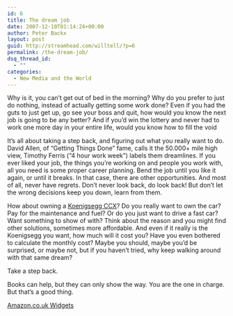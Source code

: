 ```yaml
---
id: 6
title: The dream job
date: 2007-12-10T01:14:24+00:00
author: Peter Backx
layout: post
guid: http://streamhead.com/willtell/?p=6
permalink: /the-dream-job/
dsq_thread_id:
  - ""
categories:
  - New Media and the World
---
```

Why is it, you can&#8217;t get out of bed in the morning? Why do you prefer to just do nothing, instead of actually getting some work done? Even if you had the guts to just get up, go see your boss and quit, how would you know the next job is going to be any better? And if you&#8217;d win the lottery and never had to work one more day in your entire life, would you know how to fill the void

It&#8217;s all about taking a step back, and figuring out what you really want to do. David Allen, of &#8220;Getting Things Done&#8221; fame, calls it the 50.000+ mile high view, Timothy Ferris (&#8220;4 hour work week&#8221;) labels them dreamlines. If you ever liked your job, the things you&#8217;re working on and people you work with, all you need is some proper career planning. Bend the job until you like it again, or until it breaks. In that case, there are other opportunities. And most of all, never have regrets. Don&#8217;t never look back, do look back! But don&#8217;t let the wrong decisions keep you down, learn from them.

How about owning a <a href="http://www.koenigsegg.se/" title="random dream car" target="_blank">Koenigsegg CCX</a>? Do you really want to own the car? Pay for the maintenance and fuel? Or do you just want to drive a fast car? Want something to show of with? Think about the reason and you might find other solutions, sometimes more affordable. And even if it really is the Koenigsegg you want, how much will it cost you? Have you even bothered to calculate the monthly cost? Maybe you should, maybe you&#8217;d be surprised, or maybe not, but if you haven&#8217;t tried, why keep walking around with that same dream?

Take a step back.

Books can help, but they can only show the way. You are the one in charge. But that&#8217;s a good thing.

 <SCRIPT charset="utf-8" type="text/javascript" src="http://ws.amazon.co.uk/widgets/q?ServiceVersion=20070822&#038;MarketPlace=GB&#038;ID=V20070822/GB/watje-21/8001/0f1972e0-ab02-4451-91bb-fb98c0759c79"></SCRIPT> 

<NOSCRIPT>
  <A HREF="http://ws.amazon.co.uk/widgets/q?ServiceVersion=20070822&#038;MarketPlace=GB&#038;ID=V20070822%2FGB%2Fwatje-21%2F8001%2F0f1972e0-ab02-4451-91bb-fb98c0759c79&#038;Operation=NoScript">Amazon.co.uk Widgets</A>
</NOSCRIPT>

<!-- AddThis Advanced Settings generic via filter on the_content -->

<!-- AddThis Share Buttons generic via filter on the_content -->